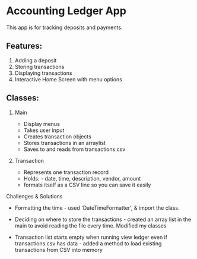 # Accounting Ledger App
This app is for tracking deposits and payments.

## Features:
1. Adding a deposit
2. Storing transactions
3. Displaying transactions
4. Interactive Home Screen with menu options

## Classes:
1. Main
    - Display menus
    - Takes user input
    - Creates transaction objects
    - Stores transactions in an arraylist
    - Saves to and reads from transactions.csv
   
2. Transaction
    - Represents one transaction record
    - Holds: 
            - date, time, description, vendor, amount
    - formats itself as a CSV line so you can save it easily

Challenges & Solutions

- Formatting the time - used 'DateTimeFormatter', & import the class.

- Deciding on where to store the transactions - created an array list in the main to avoid reading the file every time. Modified my classes
- Transaction list starts empty when running view ledger even if transactions.csv has data - added a method to load existing transactions from CSV into memory
  